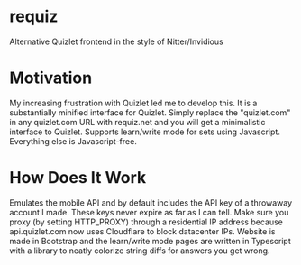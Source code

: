 # requiz
Alternative Quizlet frontend in the style of Nitter/Invidious

# Motivation

My increasing frustration with Quizlet led me to develop this.  It is a substantially minified interface for Quizlet.  Simply replace the "quizlet.com" in any quizlet.com URL with requiz.net and you will get a minimalistic interface to Quizlet.  Supports learn/write mode for sets using Javascript.  Everything else is Javascript-free.

# How Does It Work

Emulates the mobile API and by default includes the API key of a throwaway account I made.  These keys never expire as far as I can tell.  Make sure you proxy (by setting HTTP_PROXY) through a residential IP address because api.quizlet.com now uses Cloudflare to block datacenter IPs.  Website is made in Bootstrap and the learn/write mode pages are written in Typescript with a library to neatly colorize string diffs for answers you get wrong.
